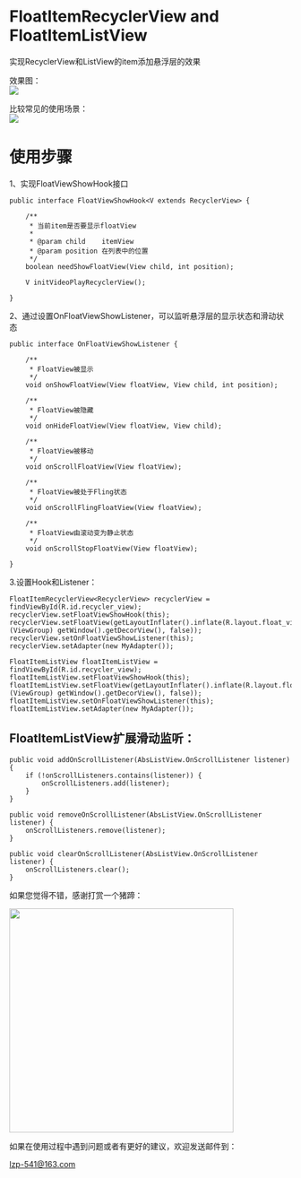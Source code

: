 # FloatItemRecyclerView and FloatItemListView
实现RecyclerView和ListView的item添加悬浮层的效果

效果图：</br>
<img src="https://img-blog.csdnimg.cn/20181115111726932.gif"/>

比较常见的使用场景：</br>
<img src="https://img-blog.csdnimg.cn/20181115114931803.gif"/>

<h1>使用步骤</h1>

1、实现FloatViewShowHook接口

    public interface FloatViewShowHook<V extends RecyclerView> {

        /**
         * 当前item是否要显示floatView
         *
         * @param child    itemView
         * @param position 在列表中的位置
         */
        boolean needShowFloatView(View child, int position);

        V initVideoPlayRecyclerView();

    }

2、通过设置OnFloatViewShowListener，可以监听悬浮层的显示状态和滑动状态

    public interface OnFloatViewShowListener {

        /**
         * FloatView被显示
         */
        void onShowFloatView(View floatView, View child, int position);

        /**
         * FloatView被隐藏
         */
        void onHideFloatView(View floatView, View child);

        /**
         * FloatView被移动
         */
        void onScrollFloatView(View floatView);

        /**
         * FloatView被处于Fling状态
         */
        void onScrollFlingFloatView(View floatView);

        /**
         * FloatView由滚动变为静止状态
         */
        void onScrollStopFloatView(View floatView);

    }
    
3.设置Hook和Listener：
    
    FloatItemRecyclerView<RecyclerView> recyclerView = findViewById(R.id.recycler_view);
    recyclerView.setFloatViewShowHook(this);
    recyclerView.setFloatView(getLayoutInflater().inflate(R.layout.float_view, (ViewGroup) getWindow().getDecorView(), false));
    recyclerView.setOnFloatViewShowListener(this);
    recyclerView.setAdapter(new MyAdapter());
    
    FloatItemListView floatItemListView = findViewById(R.id.recycler_view);
    floatItemListView.setFloatViewShowHook(this);
    floatItemListView.setFloatView(getLayoutInflater().inflate(R.layout.float_view, (ViewGroup) getWindow().getDecorView(), false));
    floatItemListView.setOnFloatViewShowListener(this);
    floatItemListView.setAdapter(new MyAdapter());
    
## FloatItemListView扩展滑动监听：

    public void addOnScrollListener(AbsListView.OnScrollListener listener) {
        if (!onScrollListeners.contains(listener)) {
            onScrollListeners.add(listener);
        }
    }

    public void removeOnScrollListener(AbsListView.OnScrollListener listener) {
        onScrollListeners.remove(listener);
    }

    public void clearOnScrollListener(AbsListView.OnScrollListener listener) {
        onScrollListeners.clear();
    }
    
如果您觉得不错，感谢打赏一个猪蹄：

<img width=400 height=400 src="https://camo.githubusercontent.com/9a9587578e25bb3bc917c25cd772ab3ae554e4c7/68747470733a2f2f696d672d626c6f672e6373646e2e6e65742f323031383036313931383539343333343f77617465726d61726b2f322f746578742f6148523063484d364c7939696247396e4c6d4e7a5a473475626d56304c3355774d54457a4d5455354e6a413d2f666f6e742f3561364c354c32542f666f6e7473697a652f3430302f66696c6c2f49304a42516b46434d413d3d2f646973736f6c76652f3730"/>

如果在使用过程中遇到问题或者有更好的建议，欢迎发送邮件到：</br>

lzp-541@163.com

    

